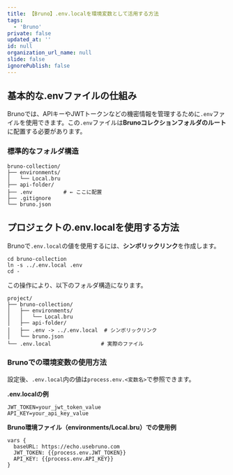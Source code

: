 ```yaml
---
title: 【Bruno】.env.localを環境変数として活用する方法
tags:
  - 'Bruno'
private: false
updated_at: ''
id: null
organization_url_name: null
slide: false
ignorePublish: false
---
```

## 基本的な.envファイルの仕組み

Brunoでは、APIキーやJWTトークンなどの機密情報を管理するために`.env`ファイルを使用できます。この`.env`ファイルは**Brunoコレクションフォルダのルート**に配置する必要があります。

### 標準的なフォルダ構造

```text
bruno-collection/
├── environments/
│   └── Local.bru
├── api-folder/
├── .env          # ← ここに配置
├── .gitignore
└── bruno.json
```

## プロジェクトの.env.localを使用する方法

Brunoで`.env.local`の値を使用するには、**シンボリックリンク**を作成します。

```shell
cd bruno-collection
ln -s ../.env.local .env
cd -
```

この操作により、以下のフォルダ構造になります。

```text
project/
├── bruno-collection/
│   ├── environments/
│   │   └── Local.bru
│   ├── api-folder/
│   ├── .env -> ../.env.local  # シンボリックリンク
│   └── bruno.json
└── .env.local                # 実際のファイル
```

### Brunoでの環境変数の使用方法

設定後、`.env.local`内の値は`process.env.<変数名>`で参照できます。

**.env.localの例**

```text
JWT_TOKEN=your_jwt_token_value
API_KEY=your_api_key_value
```

**Bruno環境ファイル（environments/Local.bru）での使用例**

```text
vars {
  baseURL: https://echo.usebruno.com
  JWT_TOKEN: {{process.env.JWT_TOKEN}}
  API_KEY: {{process.env.API_KEY}}
}
```
